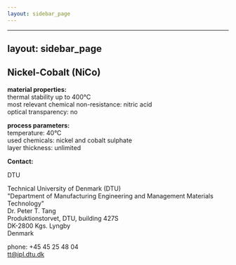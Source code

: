 ```yaml
---
layout: sidebar_page
---
```


---
layout: sidebar_page
---

## Nickel-Cobalt  (NiCo)

__material properties:__  	
thermal stability up to	400°C  
most relevant chemical non-resistance:	nitric acid  
optical transparency:	no
	
__process parameters:__  	
temperature:	40°C  
used chemicals:	nickel and cobalt sulphate  	
layer thickness:	unlimited
<!--break-->
__Contact:__

DTU

Technical University of Denmark (DTU)  
"Department of Manufacturing Engineering and Management
Materials Technology"  
Dr. Peter T. Tang  
Produktionstorvet, DTU, building 427S  
DK-2800 Kgs. Lyngby  
Denmark

phone: +45 45 25 48 04  
tt@ipl.dtu.dk